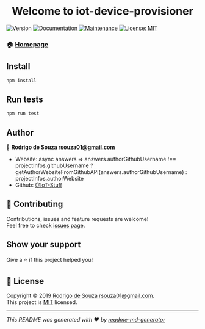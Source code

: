<h1 align="center">Welcome to iot-device-provisioner</h1>
<p>
  <img alt="Version" src="https://img.shields.io/badge/version-1.0.0-blue.svg?cacheSeconds=2592000" />
  <a href="https://github.com/IoT-Stuff/iot-device-provisioner#readme" target="_blank">
    <img alt="Documentation" src="https://img.shields.io/badge/documentation-yes-brightgreen.svg" />
  </a>
  <a href="https://github.com/IoT-Stuff/iot-device-provisioner/graphs/commit-activity" target="_blank">
    <img alt="Maintenance" src="https://img.shields.io/badge/Maintained%3F-yes-green.svg" />
  </a>
  <a href="https://github.com/IoT-Stuff/iot-device-provisioner/blob/master/LICENSE" target="_blank">
    <img alt="License: MIT" src="https://img.shields.io/github/license/IoT-Stuff/iot-device-provisioner" />
  </a>
</p>

### 🏠 [Homepage](https://github.com/IoT-Stuff/iot-device-provisioner#readme)

## Install

```sh
npm install
```

## Run tests

```sh
npm run test
```

## Author

👤 **Rodrigo de Souza <rsouza01@gmail.com>**

* Website: async answers =>
    answers.authorGithubUsername !== projectInfos.githubUsername
      ? getAuthorWebsiteFromGithubAPI(answers.authorGithubUsername)
      : projectInfos.authorWebsite
* Github: [@IoT-Stuff](https://github.com/IoT-Stuff)

## 🤝 Contributing

Contributions, issues and feature requests are welcome!<br />Feel free to check [issues page](https://github.com/IoT-Stuff/iot-device-provisioner/issues).

## Show your support

Give a ⭐️ if this project helped you!

## 📝 License

Copyright © 2019 [Rodrigo de Souza <rsouza01@gmail.com>](https://github.com/IoT-Stuff).<br />
This project is [MIT](https://github.com/IoT-Stuff/iot-device-provisioner/blob/master/LICENSE) licensed.

***
_This README was generated with ❤️ by [readme-md-generator](https://github.com/kefranabg/readme-md-generator)_
